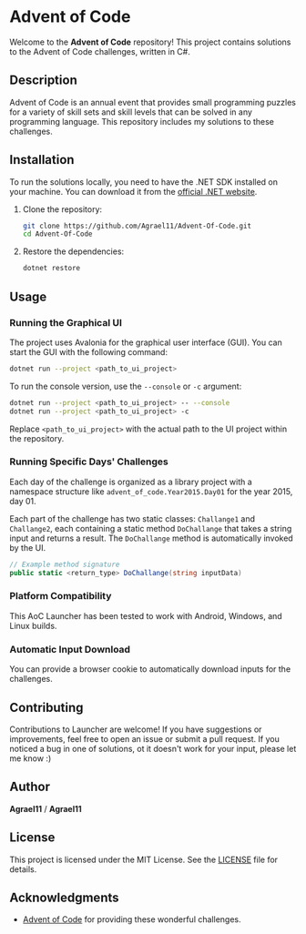    # Advent of Code

   Welcome to the **Advent of Code** repository! This project contains solutions to the Advent of Code challenges, written in C#.

   ## Description

   Advent of Code is an annual event that provides small programming puzzles for a variety of skill sets and skill levels that can be solved in any programming language. This repository includes my solutions to these challenges.

   ## Installation

   To run the solutions locally, you need to have the .NET SDK installed on your machine. You can download it from the [official .NET website](https://dotnet.microsoft.com/download).

   1. Clone the repository:
      ```bash
      git clone https://github.com/Agrael11/Advent-Of-Code.git
      cd Advent-Of-Code
      ```

   2. Restore the dependencies:
      ```bash
      dotnet restore
      ```

   ## Usage

   ### Running the Graphical UI

   The project uses Avalonia for the graphical user interface (GUI). You can start the GUI with the following command:

   ```bash
   dotnet run --project <path_to_ui_project>
   ```

   To run the console version, use the `--console` or `-c` argument:

   ```bash
   dotnet run --project <path_to_ui_project> -- --console
   dotnet run --project <path_to_ui_project> -c
   ```

   Replace `<path_to_ui_project>` with the actual path to the UI project within the repository.

   ### Running Specific Days' Challenges

   Each day of the challenge is organized as a library project with a namespace structure like `advent_of_code.Year2015.Day01` for the year 2015, day 01.

   Each part of the challenge has two static classes: `Challange1` and `Challange2`, each containing a static method `DoChallange` that takes a string input and returns a result. The `DoChallange` method is automatically invoked by the UI.

   ```csharp
   // Example method signature
   public static <return_type> DoChallange(string inputData)
   ```

   ### Platform Compatibility

   This AoC Launcher has been tested to work with Android, Windows, and Linux builds.

   ### Automatic Input Download

   You can provide a browser cookie to automatically download inputs for the challenges. 

   ## Contributing

   Contributions to Launcher are welcome! If you have suggestions or improvements, feel free to open an issue or submit a pull request.
   If you noticed a bug in one of solutions, ot it doesn't work for your input, please let me know :)

   ## Author

   **Agrael11** / **Agrael11**

   ## License

   This project is licensed under the MIT License. See the [LICENSE](LICENSE) file for details.

   ## Acknowledgments

   - [Advent of Code](https://adventofcode.com/) for providing these wonderful challenges.
